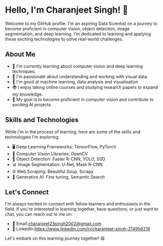 # Hello, I'm Charanjeet Singh! 👋

Welcome to my GitHub profile. I'm an aspiring Data Scientist on a journey to become proficient in computer vision, object detection, image segmentation, and deep learning. I'm dedicated to learning and applying these exciting technologies to solve real-world challenges.

## About Me

- 🌱 I'm currently learning about computer vision and deep learning techniques.
- 🧠 I'm passionate about understanding and working with visual data.
- 🍁 I'm good at machine learning, data analysis and visualisation
- 📚 I enjoy taking online courses and studying research papers to expand my knowledge.
- 🚀 My goal is to become proficient in computer vision and contribute to exciting AI projects.

## Skills and Technologies

While I'm in the process of learning, here are some of the skills and technologies I'm exploring:

- 🖥️ Deep Learning Frameworks: TensorFlow, PyTorch
- 📸 Computer Vision Libraries: OpenCV
- 🤖 Object Detection: Faster R-CNN, YOLO, SSD
- 📊 Image Segmentation: U-Net, Mask R-CNN
- 🌐 Web Scraping: Beautiful Soup, Scrapy
- 🤖 Generative AI: Fine tuning, Semantic Search



## Let's Connect

I'm always excited to connect with fellow learners and enthusiasts in the field. If you're interested in learning together, have questions, or just want to chat, you can reach out to me on:

- 📧 Email:charanjeet23singh2002@gmail.com
- 💼 LinkedIn:https://www.linkedin.com/in/charanjeet-singh-214956218
  
Let's embark on this learning journey together! 😄
